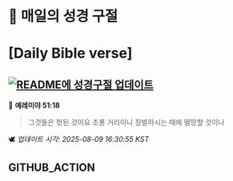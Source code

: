 # 🙏 매일의 성경 구절
# [Daily Bible verse]
## [![README에 성경구절 업데이트](https://github.com/DONGSUKA/first_test/actions/workflows/update-readme-bible.yml/badge.svg)](https://github.com/DONGSUKA/first_test/actions/workflows/update-readme-bible.yml)
<!-- START_BIBLE_VERSE -->
📖 **예레미야 51:18**
> 그것들은 헛된 것이요 조롱 거리이니 징벌하시는 때에 멸망할 것이나

🕊️ _업데이트 시각: 2025-08-09 16:30:55 KST_
  <!-- END_BIBLE_VERSE -->
## GITHUB_ACTION
